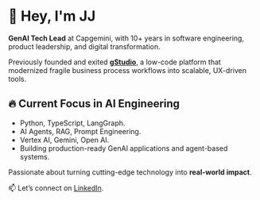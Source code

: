 # 👋 Hey, I'm JJ  

**GenAI Tech Lead** at Capgemini, with 10+ years in software engineering, product leadership, and digital transformation.  

Previously founded and exited [**gStudio**](https://www.linkedin.com/company/gstudioapp/), a low-code platform that modernized fragile business process workflows into scalable, UX-driven tools.  

## 🔥 Current Focus in AI Engineering  
- Python, TypeScript, LangGraph.
- AI Agents, RAG, Prompt Engineering.
- Vertex AI, Gemini, Open AI.
- Building production-ready GenAI applications and agent-based systems.  

Passionate about turning cutting-edge technology into **real-world impact**.  

📫 Let’s connect on [LinkedIn](https://www.linkedin.com/in/jairpjunior/).  
